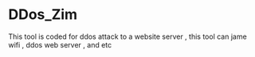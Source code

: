# DDos_Zim
This tool is coded for ddos attack to a website server , this tool can jame wifi , ddos web server , and etc
